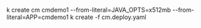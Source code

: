 k create cm cmdemo1 --from-literal=JAVA_OPTS=x512mb --from-literal=APP=cmdemo1
k create -f cm.deploy.yaml